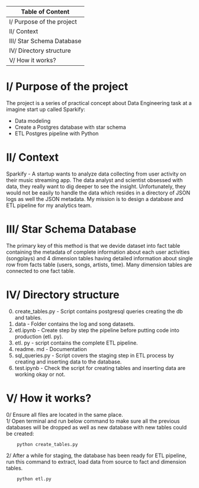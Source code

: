 | Table of Content |
| --- |
| I/ Purpose of the project |
| II/ Context |
| III/ Star Schema Database |
| IV/ Directory structure |
| V/ How it works? |


# I/ Purpose of the project

The project is a series of practical concept about Data Engineering task at a imagine start up called Sparkify:
* Data modeling  
* Create a Postgres database with star schema  
* ETL Postgres pipeline with Python  


# II/ Context
Sparkify - A startup wants to analyze data collecting from user activity on their music streaming app. The data analyst and scientist obsessed with data, they really want to dig deeper to see the insight. Unfortunately, they would not be easily to handle the data which resides in a directory of JSON logs as well the JSON metadata. My mission is to design a database and ETL pipeline for my analytics team.  


# III/ Star Schema Database
The primary key of this method is that we devide dataset into fact table containing the metadata of complete information about each user activities (songplays) and 4 dimension tables having detailed information about single row from facts table (users, songs, artists, time). Many dimension tables are connected to one fact table.  


# IV/ Directory structure
0. create_tables.py - Script contains postgresql queries creating the db and tables.
1. data - Folder contains the log and song datasets.  
2. etl.ipynb - Create step by step the pipeline before putting code into production (etl. py).  
3. etl. py - script contains the complete ETL pipeline.  
4. readme. md - Documentation  
5. sql_queries.py - Script covers the staging step in ETL process by creating and inserting data to the database.  
6. test.ipynb - Check the script for creating tables and inserting data are working okay or not.  


# V/ How it works?
0/ Ensure all files are located in the same place.    
1/ Open terminal and run below command to make sure all the previous databases will be dropped as well as new database with new tables could be created:  
```
    python create_tables.py
```

2/ After a while for staging, the database has been ready for ETL pipeline, run this command to extract, load data from source to fact and dimension tables.  

```
    python etl.py
```
